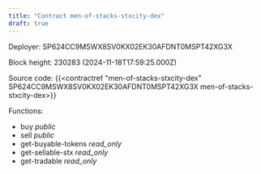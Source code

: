 ```yaml
---
title: "Contract men-of-stacks-stxcity-dex"
draft: true
---
```

Deployer: SP624CC9MSWX8SV0KX02EK30AFDNT0MSPT42XG3X


 



Block height: 230283 (2024-11-18T17:59:25.000Z)

Source code: {{<contractref "men-of-stacks-stxcity-dex" SP624CC9MSWX8SV0KX02EK30AFDNT0MSPT42XG3X men-of-stacks-stxcity-dex>}}

Functions:

* buy _public_
* sell _public_
* get-buyable-tokens _read_only_
* get-sellable-stx _read_only_
* get-tradable _read_only_
